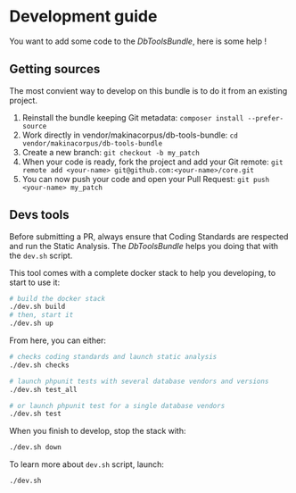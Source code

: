 # Development guide

You want to add some code to the *DbToolsBundle*, here is some help !

## Getting sources

The most convient way to develop on this bundle is to do it from an existing project.

1. Reinstall the bundle keeping Git metadata:
    `composer install --prefer-source`
2. Work directly in vendor/makinacorpus/db-tools-bundle:
    `cd vendor/makinacorpus/db-tools-bundle`
3. Create a new branch: `git checkout -b my_patch`
4. When your code is ready, fork the project and add your Git remote: `git remote add <your-name> git@github.com:<your-name>/core.git`
5. You can now push your code and open your Pull Request: `git push <your-name> my_patch`

## Devs tools

Before submitting a PR, always ensure that Coding Standards are respected and run the Static Analysis.
The *DbToolsBundle* helps you doing that with the `dev.sh` script.

This tool comes with a complete docker stack to help you developing, to start to use it:

```sh
# build the docker stack
./dev.sh build
# then, start it
./dev.sh up
```

From here, you can either:

```sh
# checks coding standards and launch static analysis
./dev.sh checks

# launch phpunit tests with several database vendors and versions
./dev.sh test_all

# or launch phpunit test for a single database vendors
./dev.sh test
```

When you finish to develop, stop the stack with:

```sh
./dev.sh down
```

To learn more about `dev.sh` script, launch:

```sh
./dev.sh
```

